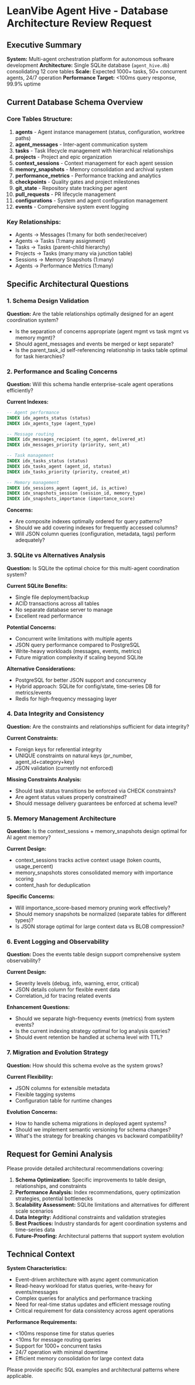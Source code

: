 # LeanVibe Agent Hive - Database Architecture Review Request

## Executive Summary
**System:** Multi-agent orchestration platform for autonomous software development
**Architecture:** Single SQLite database (`agent_hive.db`) consolidating 12 core tables
**Scale:** Expected 1000+ tasks, 50+ concurrent agents, 24/7 operation
**Performance Target:** <100ms query response, 99.9% uptime

## Current Database Schema Overview

### Core Tables Structure:
1. **agents** - Agent instance management (status, configuration, worktree paths)
2. **agent_messages** - Inter-agent communication system
3. **tasks** - Task lifecycle management with hierarchical relationships
4. **projects** - Project and epic organization
5. **context_sessions** - Context management for each agent session
6. **memory_snapshots** - Memory consolidation and archival system
7. **performance_metrics** - Performance tracking and analytics
8. **checkpoints** - Quality gates and project milestones
9. **git_state** - Repository state tracking per agent
10. **pull_requests** - PR lifecycle management
11. **configurations** - System and agent configuration management
12. **events** - Comprehensive system event logging

### Key Relationships:
- Agents → Messages (1:many for both sender/receiver)
- Agents → Tasks (1:many assignment)
- Tasks → Tasks (parent-child hierarchy)
- Projects → Tasks (many:many via junction table)
- Sessions → Memory Snapshots (1:many)
- Agents → Performance Metrics (1:many)

## Specific Architectural Questions

### 1. Schema Design Validation
**Question:** Are the table relationships optimally designed for an agent coordination system?
- Is the separation of concerns appropriate (agent mgmt vs task mgmt vs memory mgmt)?
- Should agent_messages and events be merged or kept separate?
- Is the parent_task_id self-referencing relationship in tasks table optimal for task hierarchies?

### 2. Performance and Scaling Concerns
**Question:** Will this schema handle enterprise-scale agent operations efficiently?

**Current Indexes:**
```sql
-- Agent performance
INDEX idx_agents_status (status)
INDEX idx_agents_type (agent_type)

-- Message routing
INDEX idx_messages_recipient (to_agent, delivered_at)
INDEX idx_messages_priority (priority, sent_at)

-- Task management
INDEX idx_tasks_status (status)
INDEX idx_tasks_agent (agent_id, status)
INDEX idx_tasks_priority (priority, created_at)

-- Memory management
INDEX idx_sessions_agent (agent_id, is_active)
INDEX idx_snapshots_session (session_id, memory_type)
INDEX idx_snapshots_importance (importance_score)
```

**Concerns:**
- Are composite indexes optimally ordered for query patterns?
- Should we add covering indexes for frequently accessed columns?
- Will JSON column queries (configuration, metadata, tags) perform adequately?

### 3. SQLite vs Alternatives Analysis
**Question:** Is SQLite the optimal choice for this multi-agent coordination system?

**Current SQLite Benefits:**
- Single file deployment/backup
- ACID transactions across all tables
- No separate database server to manage
- Excellent read performance

**Potential Concerns:**
- Concurrent write limitations with multiple agents
- JSON query performance compared to PostgreSQL
- Write-heavy workloads (messages, events, metrics)
- Future migration complexity if scaling beyond SQLite

**Alternative Considerations:**
- PostgreSQL for better JSON support and concurrency
- Hybrid approach: SQLite for config/state, time-series DB for metrics/events
- Redis for high-frequency messaging layer

### 4. Data Integrity and Consistency
**Question:** Are the constraints and relationships sufficient for data integrity?

**Current Constraints:**
- Foreign keys for referential integrity
- UNIQUE constraints on natural keys (pr_number, agent_id+category+key)
- JSON validation (currently not enforced)

**Missing Constraints Analysis:**
- Should task status transitions be enforced via CHECK constraints?
- Are agent status values properly constrained?
- Should message delivery guarantees be enforced at schema level?

### 5. Memory Management Architecture
**Question:** Is the context_sessions + memory_snapshots design optimal for AI agent memory?

**Current Design:**
- context_sessions tracks active context usage (token counts, usage_percent)
- memory_snapshots stores consolidated memory with importance scoring
- content_hash for deduplication

**Specific Concerns:**
- Will importance_score-based memory pruning work effectively?
- Should memory snapshots be normalized (separate tables for different types)?
- Is JSON storage optimal for large context data vs BLOB compression?

### 6. Event Logging and Observability
**Question:** Does the events table design support comprehensive system observability?

**Current Design:**
- Severity levels (debug, info, warning, error, critical)
- JSON details column for flexible event data
- Correlation_id for tracing related events

**Enhancement Questions:**
- Should we separate high-frequency events (metrics) from system events?
- Is the current indexing strategy optimal for log analysis queries?
- Should event retention be handled at schema level with TTL?

### 7. Migration and Evolution Strategy
**Question:** How should this schema evolve as the system grows?

**Current Flexibility:**
- JSON columns for extensible metadata
- Flexible tagging systems
- Configuration table for runtime changes

**Evolution Concerns:**
- How to handle schema migrations in deployed agent systems?
- Should we implement semantic versioning for schema changes?
- What's the strategy for breaking changes vs backward compatibility?

## Request for Gemini Analysis

Please provide detailed architectural recommendations covering:

1. **Schema Optimization:** Specific improvements to table design, relationships, and constraints
2. **Performance Analysis:** Index recommendations, query optimization strategies, potential bottlenecks
3. **Scalability Assessment:** SQLite limitations and alternatives for different scale scenarios
4. **Data Integrity:** Additional constraints and validation strategies
5. **Best Practices:** Industry standards for agent coordination systems and time-series data
6. **Future-Proofing:** Architectural patterns that support system evolution

## Technical Context

**System Characteristics:**
- Event-driven architecture with async agent communication
- Read-heavy workload for status queries, write-heavy for events/messages
- Complex queries for analytics and performance tracking
- Need for real-time status updates and efficient message routing
- Critical requirement for data consistency across agent operations

**Performance Requirements:**
- <100ms response time for status queries
- <10ms for message routing queries
- Support for 1000+ concurrent tasks
- 24/7 operation with minimal downtime
- Efficient memory consolidation for large context data

Please provide specific SQL examples and architectural patterns where applicable.